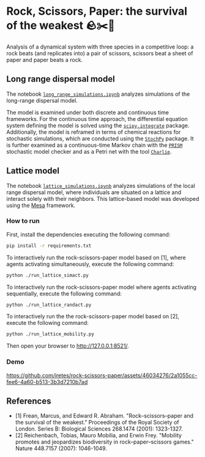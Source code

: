 # Rock, Scissors, Paper: the survival of the weakest 🪨✂️📄

Analysis of a dynamical system with three species in a competitive loop: a rock beats (and replicates into) a pair of scissors, scissors beat a sheet of paper and paper beats a rock.

## Long range dispersal model

The notebook [`long_range_simulations.ipynb`](./long_range_simulations.ipynb) analyzes simulations of the long-range dispersal model.

The model is examined under both discrete and continuous time frameworks. For the continuous time approach, the differential equation system defining the model is solved using the [`scipy.integrate`](https://docs.scipy.org/doc/scipy/reference/integrate.html#module-scipy.integrate) package. Additionally, the model is reframed in terms of chemical reactions for stochastic simulations, which are conducted using the [`StochPy`](https://stochpy.sourceforge.net) package. It is further examined as a continuous-time Markov chain with the [`PRISM`](https://www.prismmodelchecker.org) stochastic model checker and as a Petri net with the tool [`Charlie`](https://www-dssz.informatik.tu-cottbus.de/DSSZ/Software/Charlie).

## Lattice model

The notebook [`lattice_simulations.ipynb`](./lattice_simulations.ipynb) analyzes simulations of the local range dispersal model, where individuals are situated on a lattice and interact solely with their neighbors. This lattice-based model was developed using the [Mesa](https://mesa.readthedocs.io/en/stable/) framework.

### How to run

First, install the dependencies executing the following command:

```bash
pip install -r requirements.txt
```

To interactively run the rock-scissors-paper model based on [1], where agents activating simultaneously, execute the following command:

```bash
python ./run_lattice_simact.py
```

To interactively run the rock-scissors-paper model where agents activating sequentially, execute the following command:

```bash
python ./run_lattice_randact.py
```

To interactively run the the rock-scissors-paper model based on [2], execute the following command:

```bash
python ./run_lattice_mobility.py
```

Then open your browser to http://127.0.0.1:8521/.

### Demo

https://github.com/iretes/rock-scissors-paper/assets/46034276/2a1055cc-fee6-4a60-b513-3b3d7210b7ad

## References
- [1] Frean, Marcus, and Edward R. Abraham. "Rock–scissors–paper and the survival of the weakest." Proceedings of the Royal Society of London. Series B: Biological Sciences 268.1474 (2001): 1323-1327.
- [2] Reichenbach, Tobias, Mauro Mobilia, and Erwin Frey. "Mobility promotes and jeopardizes biodiversity in rock–paper–scissors games." Nature 448.7157 (2007): 1046-1049.
